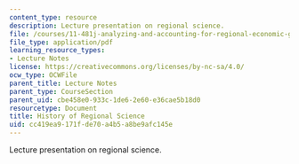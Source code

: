 ```yaml
---
content_type: resource
description: Lecture presentation on regional science.
file: /courses/11-481j-analyzing-and-accounting-for-regional-economic-growth-spring-2009/cc419ea9171fde70a4b5a8be9afc145e_MIT11_481Js09_lec02.pdf
file_type: application/pdf
learning_resource_types:
- Lecture Notes
license: https://creativecommons.org/licenses/by-nc-sa/4.0/
ocw_type: OCWFile
parent_title: Lecture Notes
parent_type: CourseSection
parent_uid: cbe458e0-933c-1de6-2e60-e36cae5b18d0
resourcetype: Document
title: History of Regional Science
uid: cc419ea9-171f-de70-a4b5-a8be9afc145e
---
```

Lecture presentation on regional science.